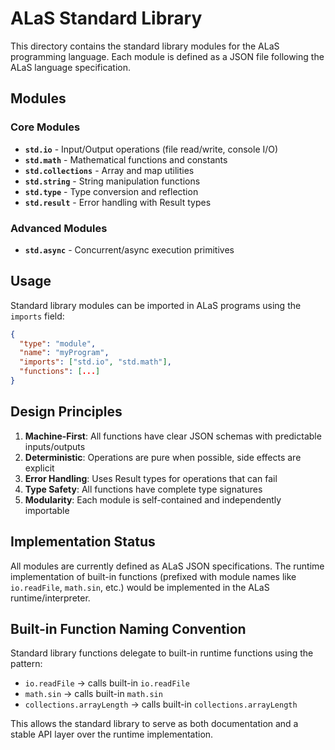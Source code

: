 # ALaS Standard Library

This directory contains the standard library modules for the ALaS programming language. Each module is defined as a JSON file following the ALaS language specification.

## Modules

### Core Modules

- **`std.io`** - Input/Output operations (file read/write, console I/O)
- **`std.math`** - Mathematical functions and constants
- **`std.collections`** - Array and map utilities
- **`std.string`** - String manipulation functions
- **`std.type`** - Type conversion and reflection
- **`std.result`** - Error handling with Result types

### Advanced Modules

- **`std.async`** - Concurrent/async execution primitives

## Usage

Standard library modules can be imported in ALaS programs using the `imports` field:

```json
{
  "type": "module",
  "name": "myProgram",
  "imports": ["std.io", "std.math"],
  "functions": [...]
}
```

## Design Principles

1. **Machine-First**: All functions have clear JSON schemas with predictable inputs/outputs
2. **Deterministic**: Operations are pure when possible, side effects are explicit
3. **Error Handling**: Uses Result types for operations that can fail
4. **Type Safety**: All functions have complete type signatures
5. **Modularity**: Each module is self-contained and independently importable

## Implementation Status

All modules are currently defined as ALaS JSON specifications. The runtime implementation of built-in functions (prefixed with module names like `io.readFile`, `math.sin`, etc.) would be implemented in the ALaS runtime/interpreter.

## Built-in Function Naming Convention

Standard library functions delegate to built-in runtime functions using the pattern:
- `io.readFile` → calls built-in `io.readFile`
- `math.sin` → calls built-in `math.sin`
- `collections.arrayLength` → calls built-in `collections.arrayLength`

This allows the standard library to serve as both documentation and a stable API layer over the runtime implementation.